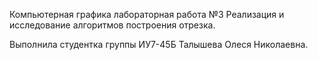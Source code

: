 Компьютерная графика лабораторная работа №3
Реализация и исследование алгоритмов построения отрезка.

Выполнила студентка группы ИУ7-45Б Талышева Олеся Николаевна.